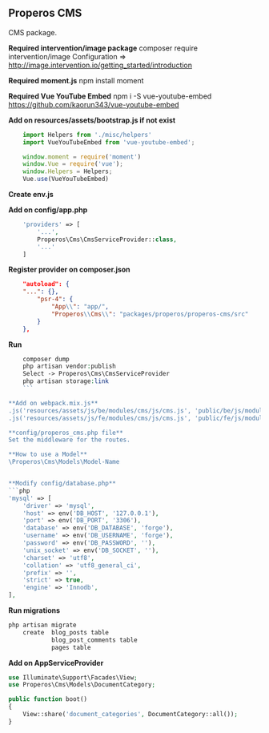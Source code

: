 ## Properos CMS

CMS package.

**Required intervention/image package**
composer require intervention/image
Configuration => http://image.intervention.io/getting_started/introduction

**Required moment.js**
npm install moment 

**Required Vue YouTube Embed**
npm i -S vue-youtube-embed
https://github.com/kaorun343/vue-youtube-embed

**Add on resources/assets/bootstrap.js if not exist**
```js
    import Helpers from './misc/helpers'
    import VueYouTubeEmbed from 'vue-youtube-embed';

    window.moment = require('moment')
    window.Vue = require('vue');
    window.Helpers = Helpers;
    Vue.use(VueYouTubeEmbed)
```

**Create env.js**

**Add on config/app.php**
```php
    'providers' => [
        '...',
        Properos\Cms\CmsServiceProvider::class,
        '...'
    ]
```

**Register provider on composer.json**
```json
    "autoload": {
    "...": {},
        "psr-4": {
            "App\\": "app/",
            "Properos\\Cms\\": "packages/properos/properos-cms/src"
        }
    },
```

**Run**
```php
    composer dump
    php artisan vendor:publish 
    Select -> Properos\Cms\CmsServiceProvider  
    php artisan storage:link
    ```

**Add on webpack.mix.js**
.js('resources/assets/js/be/modules/cms/js/cms.js', 'public/be/js/modules/cms.js')
.js('resources/assets/js/fe/modules/cms/js/cms.js', 'public/fe/js/modules/cms.js')

**config/properos_cms.php file**
Set the middleware for the routes.

**How to use a Model**
\Properos\Cms\Models\Model-Name


**Modify config/database.php**
```php
'mysql' => [
    'driver' => 'mysql',
    'host' => env('DB_HOST', '127.0.0.1'),
    'port' => env('DB_PORT', '3306'),
    'database' => env('DB_DATABASE', 'forge'),
    'username' => env('DB_USERNAME', 'forge'),
    'password' => env('DB_PASSWORD', ''),
    'unix_socket' => env('DB_SOCKET', ''),
    'charset' => 'utf8',
    'collation' => 'utf8_general_ci',
    'prefix' => '',
    'strict' => true,
    'engine' => 'Innodb',
],
```

**Run migrations**
```php
php artisan migrate
    create  blog_posts table
            blog_post_comments table
            pages table
```

**Add on AppServiceProvider**
```php
use Illuminate\Support\Facades\View;
use Properos\Cms\Models\DocumentCategory;

public function boot()
{
    View::share('document_categories', DocumentCategory::all());
}
```



